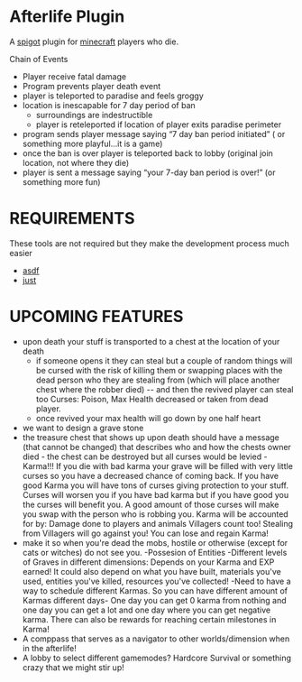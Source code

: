 # Afterlife Plugin
A [spigot] plugin for [minecraft] players who die.

Chain of Events
 - Player receive fatal damage
 - Program prevents player death event
 - player is teleported to paradise and feels groggy
 - location is inescapable for 7 day period of ban
   - surroundings are indestructible
   - player is reteleported if location of player exits paradise perimeter
 - program sends player message saying “7 day ban period initiated” ( or something more playful...it is a game)
 - once the ban is over player is teleported back to lobby (original join location, not where they die)
 - player is sent a message saying “your 7-day ban period is over!” (or something more fun)


# REQUIREMENTS
These tools are not required but they make the development process much easier

- [asdf]
- [just]


# UPCOMING FEATURES

- upon death your stuff is transported to a chest at the location of your death
  - if someone opens it they can steal but a couple of random things will be cursed with the risk of killing them or swapping places with the dead person who they are stealing from (which will place another chest where the robber died) -- and then the revived player can steal too Curses: Poison, Max Health decreased or taken from dead player.
  - once revived your max health will go down by one half heart
- we want to design a grave stone
- the treasure chest that shows up upon death should have a message (that cannot be changed) that describes who and how the chests owner died - the chest can be destroyed but all curses would be levied
-Karma!!! If you die with bad karma your grave will be filled with very little curses so you have a decreased chance of coming back. If you have good Karma you will have tons of curses giving protection to your stuff. Curses will worsen you if you have bad karma but if you have good you the curses will benefit you. A good amount of those curses will make you swap with the person who is robbing you.
Karma will be accounted for by: Damage done to players and animals
Villagers count too! Stealing from Villagers will go against you!
You can lose and regain Karma!
- make it so when you're dead the mobs, hostile or otherwise (except for cats or witches) do not see you.
-Possesion of Entities
-Different levels of Graves in different dimensions: Depends on your Karma and EXP earned!
It could also depend on what you have built, materials you've used, entities you've killed, resources you've collected!
-Need to have a way to schedule different Karmas. So you can have different amount of Karmas different days- One day you can get 0 karma from nothing and one day you can get a lot and one day where you can get negative karma. There can also be rewards for reaching certain milestones in Karma! 
- A comppass that serves as a navigator to other worlds/dimension when in the afterlife!
- A lobby to select different gamemodes? Hardcore Survival or something crazy that we might stir up!


[minecraft]: https://www.minecraft.net
[spigot]: https://www.spigotmc.org/
[asdf]: https://asdf-vm.com
[just]: https://just.systems